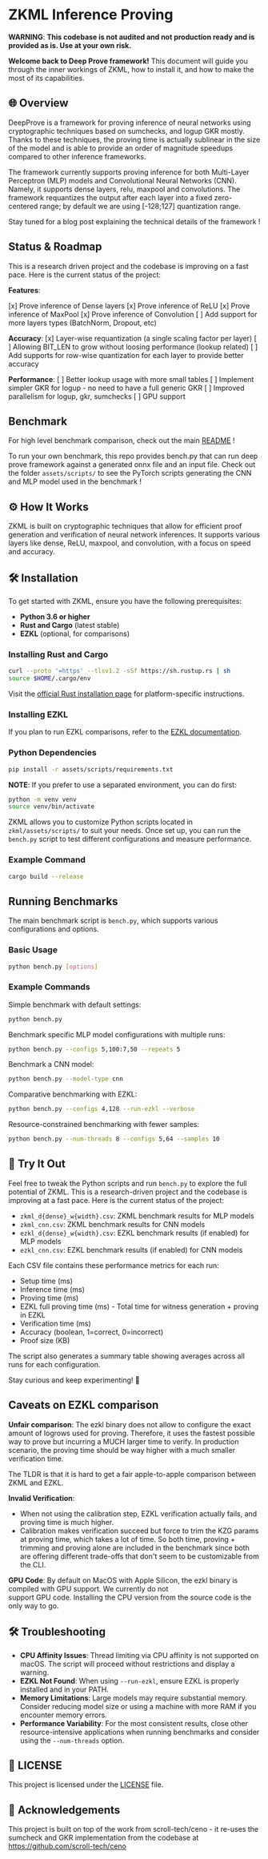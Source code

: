 # ZKML Inference Proving

**WARNING**: **This codebase is not audited and not production ready and is provided as is. Use at your own risk.**

**Welcome back to Deep Prove framework!** This document will guide you through the inner workings of ZKML, how to install it, and how to make the most of its capabilities.

## 🌐 Overview

DeepProve is a framework for proving inference of neural networks using cryptographic techniques based on sumchecks, and logup GKR mostly. Thanks to these techniques, the proving time is actually sublinear in the size of the model and is able to provide an order of magnitude speedups compared to other inference frameworks.

The framework currently supports proving inference for both Multi-Layer Perceptron (MLP) models and Convolutional Neural Networks (CNN). Namely, it supports dense layers, relu, maxpool and convolutions.
The framework requantizes the output after each layer into a fixed zero-centered range; by default we are using [-128;127] quantization range. 

Stay tuned for a blog post explaining the technical details of the framework !

## Status & Roadmap

This is a research driven project and the codebase is improving on a fast pace. Here is the current status of the project:

**Features**:

[x] Prove inference of Dense layers
[x] Prove inference of ReLU
[x] Prove inference of MaxPool
[x] Prove inference of Convolution
[ ] Add support for more layers types (BatchNorm, Dropout, etc)

**Accuracy**:
[x] Layer-wise requantization (a single scaling factor per layer)
[ ] Allowing BIT_LEN to grow without loosing performance (lookup related)
[ ] Add supports for row-wise quantization for each layer to provide better accuracy

**Performance**:
[ ] Better lookup usage with more small tables 
[ ] Implement simpler GKR for logup - no need to have a full generic GKR
[ ] Improved parallelism for logup, gkr, sumchecks
[ ] GPU support

## Benchmark

For high level benchmark comparison, check out the main [README](https://github.com/Lagrange-Labs/deep-prove) !

To run your own benchmark, this repo provides bench.py that can run deep prove framework against a generated onnx file and an input file. 
Check out the folder `assets/scripts/` to see the PyTorch scripts generating the CNN and MLP model used in the benchmark !


## ⚙️ How It Works

ZKML is built on cryptographic techniques that allow for efficient proof generation and verification of neural network inferences. It supports various layers like dense, ReLU, maxpool, and convolution, with a focus on speed and accuracy.

## 🛠️ Installation

To get started with ZKML, ensure you have the following prerequisites:

- **Python 3.6 or higher**
- **Rust and Cargo** (latest stable)
- **EZKL** (optional, for comparisons)

### Installing Rust and Cargo

```bash
curl --proto '=https' --tlsv1.2 -sSf https://sh.rustup.rs | sh
source $HOME/.cargo/env
```

Visit the [official Rust installation page](https://www.rust-lang.org/tools/install) for platform-specific instructions.

### Installing EZKL

If you plan to run EZKL comparisons, refer to the [EZKL documentation](https://github.com/zkonduit/ezkl#installation).

### Python Dependencies

```bash
pip install -r assets/scripts/requirements.txt
```
**NOTE**: If you prefer to use a separated environment, you can do first:
```bash
python -m venv venv
source venv/bin/activate
```

ZKML allows you to customize Python scripts located in `zkml/assets/scripts/` to suit your needs. Once set up, you can run the `bench.py` script to test different configurations and measure performance.

### Example Command

```bash
cargo build --release
```

## Running Benchmarks

The main benchmark script is `bench.py`, which supports various configurations and options.

### Basic Usage

```bash
python bench.py [options]
```

### Example Commands

Simple benchmark with default settings:
```bash
python bench.py
```

Benchmark specific MLP model configurations with multiple runs:
```bash
python bench.py --configs 5,100:7,50 --repeats 5
```

Benchmark a CNN model:
```bash
python bench.py --model-type cnn
```

Comparative benchmarking with EZKL:
```bash
python bench.py --configs 4,128 --run-ezkl --verbose
```

Resource-constrained benchmarking with fewer samples:
```bash
python bench.py --num-threads 8 --configs 5,64 --samples 10
```

## 🎈 Try It Out

Feel free to tweak the Python scripts and run `bench.py` to explore the full potential of ZKML. 
This is a research-driven project and the codebase is improving at a fast pace. Here is the current status of the project:
- `zkml_d{dense}_w{width}.csv`: ZKML benchmark results for MLP models
- `zkml_cnn.csv`: ZKML benchmark results for CNN models
- `ezkl_d{dense}_w{width}.csv`: EZKL benchmark results (if enabled) for MLP models
- `ezkl_cnn.csv`: EZKL benchmark results (if enabled) for CNN models

Each CSV file contains these performance metrics for each run:
- Setup time (ms)
- Inference time (ms) 
- Proving time (ms)
- EZKL full proving time (ms) - Total time for witness generation + proving in EZKL
- Verification time (ms)
- Accuracy (boolean, 1=correct, 0=incorrect)
- Proof size (KB)

The script also generates a summary table showing averages across all runs for each configuration.

Stay curious and keep experimenting! 🌟



## Caveats on EZKL comparison

**Unfair comparison**: The ezkl binary does not allow to configure the exact amount of logrows used for proving.
Therefore, it uses the fastest possible way to prove but incurring a MUCH larger time to verify.
In production scenario, the proving time should be way higher with a much smaller verification time.

The TLDR is that it is hard to get a fair apple-to-apple comparison between ZKML and EZKL.

**Invalid Verification**: 
* When not using the calibration step, EZKL verification actually fails, and proving time is much higher.
* Calibration makes verification succeed but force to trim the KZG params at proving time, which takes a lot of time.
So both time, proving + trimming and proving alone are included in the benchmark since both are offering different trade-offs that don't seem to be customizable from the CLI.

**GPU Code**: By default on MacOS with Apple Silicon, the ezkl binary is compiled with GPU support. We currently do not  
support GPU code. Installing the CPU version from the source code is the only way to go. 

## 🛠️ Troubleshooting

- **CPU Affinity Issues**: Thread limiting via CPU affinity is not supported on macOS. The script will proceed without restrictions and display a warning.
- **EZKL Not Found**: When using `--run-ezkl`, ensure EZKL is properly installed and in your PATH.
- **Memory Limitations**: Large models may require substantial memory. Consider reducing model size or using a machine with more RAM if you encounter memory errors.
- **Performance Variability**: For the most consistent results, close other resource-intensive applications when running benchmarks and consider using the `--num-threads` option.

## 📄 LICENSE

This project is licensed under the [LICENSE](LICENSE) file.

## 🙏 Acknowledgements

This project is built on top of the work from scroll-tech/ceno - it re-uses the sumcheck and GKR implementation from the codebase at https://github.com/scroll-tech/ceno

